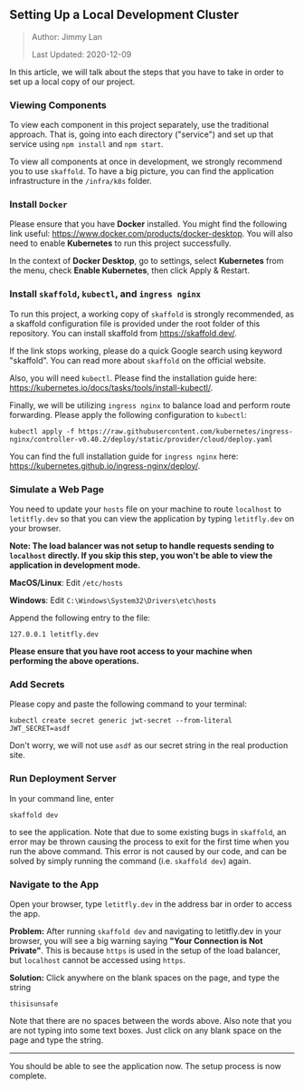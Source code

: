 ## Setting Up a Local Development Cluster

> Author: Jimmy Lan
>
> Last Updated: 2020-12-09

In this article, we will talk about the steps that you have to take in order
to set up a local copy of our project.

### Viewing Components

To view each component in this project separately, use the traditional
approach.
That is, going into each directory ("service") and set up that service
using `npm install` and `npm start`.

To view all components at once in development, we strongly recommend
you to use `skaffold`.
To have a big picture, you can find the application infrastructure in
the `/infra/k8s` folder.

### Install `Docker`

Please ensure that you have **Docker** installed.
You might find the following link useful: https://www.docker.com/products/docker-desktop.
You will also need to enable **Kubernetes** to run this project successfully.

In the context of **Docker Desktop**, go to settings, select **Kubernetes** from the menu,
check **Enable Kubernetes**, then click Apply & Restart.

### Install `skaffold`, `kubectl`, and `ingress nginx`

To run this project, a working copy of `skaffold` is strongly recommended, as a skaffold configuration file is provided under the root folder of this repository.
You can install skaffold from https://skaffold.dev/.

If the link stops working, please do a quick Google search
using keyword "skaffold".
You can read more about `skaffold` on the official website.

Also, you will need `kubectl`. Please find the installation guide here:
https://kubernetes.io/docs/tasks/tools/install-kubectl/.

Finally, we will be utilizing `ingress nginx` to balance load and perform
route forwarding. Please apply the following configuration to `kubectl`:

```
kubectl apply -f https://raw.githubusercontent.com/kubernetes/ingress-nginx/controller-v0.40.2/deploy/static/provider/cloud/deploy.yaml
```

You can find the full installation guide for `ingress nginx` here: https://kubernetes.github.io/ingress-nginx/deploy/.

### Simulate a Web Page

You need to update your `hosts` file on your machine to
route `localhost` to `letitfly.dev` so that you can view the application
by typing `letitfly.dev` on your browser.

**Note: The load balancer was not setup to handle requests sending to
`localhost` directly. If you skip this step, you won't be able to view
the application in development mode.**

**MacOS/Linux**: Edit `/etc/hosts`

**Windows**: Edit `C:\Windows\System32\Drivers\etc\hosts`

Append the following entry to the file:

```
127.0.0.1 letitfly.dev
```

**Please ensure that you have root access to your machine when performing
the above operations.**

### Add Secrets

Please copy and paste the following command to your terminal:

```
kubectl create secret generic jwt-secret --from-literal JWT_SECRET=asdf
```

Don't worry, we will not use `asdf` as our secret string in the real production site.

### Run Deployment Server

In your command line, enter

```
skaffold dev
```

to see the application. Note that due to some existing bugs in `skaffold`,
an error may be thrown causing the process to exit for the first time
when you run the above command.
This error is not caused by our code, and can be solved by simply running
the command (i.e. `skaffold dev`) again.

### Navigate to the App

Open your browser, type `letitfly.dev` in the address bar in order to access the app.

**Problem:** After running `skaffold dev` and navigating to letitfly.dev in your browser,
you will see a big warning saying **"Your Connection is Not Private"**.
This is because `https` is used in the setup of the load balancer, but `localhost`
cannot be accessed using `https`.

**Solution:** Click anywhere on the blank spaces on the page, and type the string

```
thisisunsafe
```

Note that there are no spaces between the words above. Also note that you are
not typing into some text boxes. Just click on any blank space on the page and type
the string.

---

You should be able to see the application now. The setup process is now complete.
